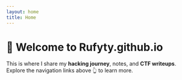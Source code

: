 ```yaml
---
layout: home
title: Home
---
```


# 🚀 Welcome to Rufyty.github.io

This is where I share my **hacking journey**, notes, and **CTF writeups**.  
Explore the navigation links above 👆 to learn more.
